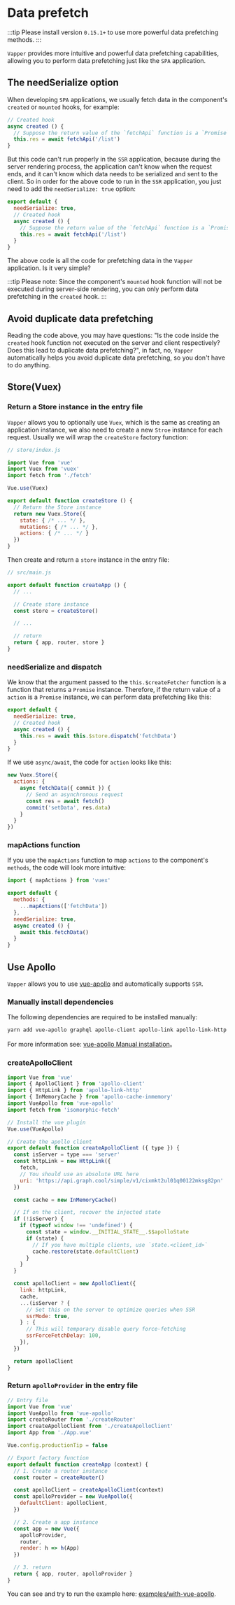 # Data prefetch <Badge text="0.15.2+"/>

:::tip
Please install version `0.15.1+` to use more powerful data prefetching methods.
:::

`Vapper` provides more intuitive and powerful data prefetching capabilities, allowing you to perform data prefetching just like the `SPA` application.

## The needSerialize option

When developing `SPA` applications, we usually fetch data in the component's `created` or `mounted` hooks, for example:

```js
// Created hook
async created () {
  // Suppose the return value of the `fetchApi` function is a `Promise` instance.
  this.res = await fetchApi('/list')
}
```

But this code can't run properly in the `SSR` application, because during the server rendering process, the application can't know when the request ends, and it can't know which data needs to be serialized and sent to the client. So in order for the above code to run in the `SSR` application, you just need to add the `needSerialize: true` option:

```js {2}
export default {
  needSerialize: true,
  // Created hook
  async created () {
    // Suppose the return value of the `fetchApi` function is a `Promise` instance.
    this.res = await fetchApi('/list')
  }
}
```

The above code is all the code for prefetching data in the `Vapper` application. Is it very simple?

:::tip
Please note: Since the component's `mounted` hook function will not be executed during server-side rendering, you can only perform data prefetching in the `created` hook.
:::

## Avoid duplicate data prefetching

Reading the code above, you may have questions: "Is the code inside the `created` hook function not executed on the server and client respectively? Does this lead to duplicate data prefetching?", in fact, no, `Vapper` automatically helps you avoid duplicate data prefetching, so you don't have to do anything. 

## Store(Vuex)

### Return a Store instance in the entry file

`Vapper` allows you to optionally use `Vuex`, which is the same as creating an application instance, we also need to create a new `Stroe` instance for each request. Usually we will wrap the `createStore` factory function:

```js
// store/index.js

import Vue from 'vue'
import Vuex from 'vuex'
import fetch from './fetch'

Vue.use(Vuex)

export default function createStore () {
  // Return the Store instance
  return new Vuex.Store({
    state: { /* ... */ },
    mutations: { /* ... */ },
    actions: { /* ... */ }
  })
}
```

Then create and return a `store` instance in the entry file:

```js {7,12}
// src/main.js

export default function createApp () {
  // ...

  // Create store instance
  const store = createStore()

  // ...

  // return
  return { app, router, store }
}
```

### needSerialize and dispatch

We know that the argument passed to the `this.$createFetcher` function is a function that returns a `Promise` instance. Therefore, if the return value of a `action` is a `Promise` instance, we can perform data prefetching like this:

```js {2}
export default {
  needSerialize: true,
  // Created hook
  async created () {
    this.res = await this.$store.dispatch('fetchData')
  }
}
```

If we use `async/await`, the code for `action` looks like this:

```js
new Vuex.Store({
  actions: {
    async fetchData({ commit }) {
      // Send an asynchronous request
      const res = await fetch()
      commit('setData', res.data)
    }
  }
})
```

### mapActions function

If you use the `mapActions` function to map `actions` to the component's `methods`, the code will look more intuitive:

```js {7,9}
import { mapActions } from 'vuex'

export default {
  methods: {
    ...mapActions(['fetchData'])
  },
  needSerialize: true,
  async created () {
    await this.fetchData()
  }
}
```

## Use Apollo

`Vapper` allows you to use [vue-apollo](https://vue-apollo.netlify.com/) and automatically supports `SSR`.

### Manually install dependencies

The following dependencies are required to be installed manually:

```sh
yarn add vue-apollo graphql apollo-client apollo-link apollo-link-http apollo-cache-inmemory graphql-tag
```

For more information see: [vue-apollo Manual installation](https://vue-apollo.netlify.com/guide/installation.html#manual-installation)。

### createApolloClient

```js
import Vue from 'vue'
import { ApolloClient } from 'apollo-client'
import { HttpLink } from 'apollo-link-http'
import { InMemoryCache } from 'apollo-cache-inmemory'
import VueApollo from 'vue-apollo'
import fetch from 'isomorphic-fetch'

// Install the vue plugin
Vue.use(VueApollo)

// Create the apollo client
export default function createApolloClient ({ type }) {
  const isServer = type === 'server'
  const httpLink = new HttpLink({
    fetch,
    // You should use an absolute URL here
    uri: 'https://api.graph.cool/simple/v1/cixmkt2ul01q00122mksg82pn'
  })

  const cache = new InMemoryCache()

  // If on the client, recover the injected state
  if (!isServer) {
    if (typeof window !== 'undefined') {
      const state = window.__INITIAL_STATE__.$$apolloState
      if (state) {
        // If you have multiple clients, use `state.<client_id>`
        cache.restore(state.defaultClient)
      }
    }
  }

  const apolloClient = new ApolloClient({
    link: httpLink,
    cache,
    ...(isServer ? {
      // Set this on the server to optimize queries when SSR
      ssrMode: true,
    } : {
      // This will temporary disable query force-fetching
      ssrForceFetchDelay: 100,
    }),
  })

  return apolloClient
}
```

### Return `apolloProvider` in the entry file

```js {3,5,15-18,22,28}
// Entry file
import Vue from 'vue'
import VueApollo from 'vue-apollo'
import createRouter from './createRouter'
import createApolloClient from './createApolloClient'
import App from './App.vue'

Vue.config.productionTip = false

// Export factory function
export default function createApp (context) {
  // 1. Create a router instance
  const router = createRouter()

  const apolloClient = createApolloClient(context)
  const apolloProvider = new VueApollo({
    defaultClient: apolloClient,
  })

  // 2. Create a app instance
  const app = new Vue({
    apolloProvider,
    router,
    render: h => h(App)
  })

  // 3. return
  return { app, router, apolloProvider }
}
```

You can see and try to run the example here: [examples/with-vue-apollo](https://github.com/vapperjs/vapper/blob/master/examples/with-vue-apollo/README.md).